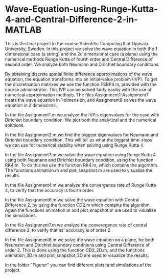 # Wave-Equation-using-Runge-Kutta-4-and-Central-Difference-2-in-MATLAB

This is the final project in the course Scientific Computing II at Uppsala University, Sweden. In this project we solve the wave equation in both the 1 dimensional case (a string) and the 2d dimensional case (a plane) using the numerical methods Runge Kutta of fourth order and Central Difference of second order. We analyze both Neumann and Dirichlet boundary conditions. 

By obtaining discrete spatial finite difference approximations of the wave equation, the equation transforms into an initial-value problem (IVP). To get the discretisation matrixes we use the function FSBP4.m, provided with the course administrator. This IVP can be solved fairly easiliy with the use of numerical approximation methods. The files Assignment1-Assignment7 treats the wave equation in 1 dimension, and Assignment8 solves the wave equation in 2 dimensions. 

In the file Assignment1.m we analyze the IVP:s eigenvalues for the case with Dirichlet boundary condition. We plot both the analytical and the numerical solutions. 

In the file Assignment2.m we find the biggest eigenvalues for Neumann and Dirichlet boundary condition. This will tell us what the biggest time-steps we can use for numerical stability when solving using Runge Kutta 4. 

In the file Assignment3.m we solve the wave equation using Runge Kutta 4 using both Neumann and Dirichlet boundary condition, using the function RK4.m. To do this we use the function RK4.m, which contains the algorithm. The functions animation.m and plot_snapshot.m are used to visualize the results. 

In the file Assignment4.m we analyze the convergence rate of Runge Kutta 4, to verify that the accuracy is fourth order. 

In the file Assignment6.m we solve the wave equation with Central Difference 2, by using the function CD2.m which contains the algorithm. Again the functions animation.m and plot_snapshot.m are used to visualize the simulations. 

In the file Assignment7.m we analyze the converegence rate of central difference 2, to verify that its' accuracy is of order 2. 

In the file Assignment8.m we solve the wave equation on a plane, for both Neumann and Dirichlet boundary conditions using Central Difference of order 2. This is done using the function CD2_2D.m, and the functions animation_3D.m and plot_snapshot_3D are used to visualize the results. 

In the folder "Figurer" you can find different plots, and simulations of the project. 
